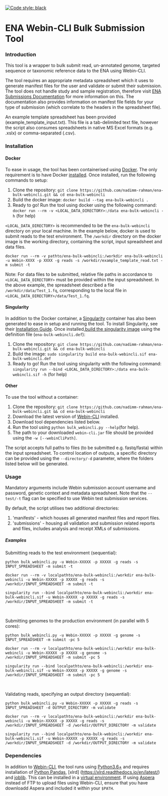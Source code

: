 [![Code style: black](https://img.shields.io/badge/code%20style-black-000000.svg)](https://github.com/psf/black)

# ENA Webin-CLI Bulk Submission Tool
### Introduction
This tool is a wrapper to bulk submit read, un-annotated genome, targeted sequence or taxonomic reference data to the ENA using Webin-CLI.

The tool requires an appropriate metadata spreadsheet which it uses to generate manifest files for the user and validate or submit their submission. The tool does not handle study and sample registration, therefore visit [ENA Submissions Documentation](https://ena-docs.readthedocs.io/en/latest/submit/general-guide.html) for more information on this. The documentation also provides information on manifest file fields for your type of submission (which correlate to the headers in the spreadsheet file).

An example template spreadsheet has been provided (example_template_input.txt). This file is a tab-delimited text file, however the script also consumes spreadsheets in native MS Excel formats (e.g. .xslx) or comma-separated (.csv).

### Installation

#### Docker
To ease in usage, the tool has been containerised using [Docker](https://www.docker.com/). The only requirement is to have Docker [installed](https://docs.docker.com/get-docker/). Once installed, run the following commands to setup:

1. Clone the repository:
`git clone https://github.com/nadimm-rahman/ena-bulk-webincli.git && cd ena-bulk-webincli`
2. Build the docker image:
`docker build --tag ena-bulk-webincli .`
3. Ready to go! Run the tool using docker using the following command:
`docker run --rm -v <LOCAL_DATA_DIRECTORY>:/data ena-bulk-webincli -h` (for help)

`<LOCAL_DATA_DIRECTORY>` is recommended to be the `ena-bulk-webincli` directory on your local machine. In the example below, docker is used to submit reads to the test environment. The `/workdir` directory on the docker image is the working directory, containing the script, input spreadsheet and data files.

`docker run --rm -v pathto/ena-bulk-webincli:/workdir ena-bulk-webincli -u Webin-XXXX -p XXXX -g reads -s /workdir/example_template_read.txt -m submit -t`

Note: For data files to be submitted, relative file paths in accordance to `<LOCAL_DATA_DIRECTORY>` must be provided within the input spreadsheet. In the above example, the spreadsheet described a file `/workdir/data/Test_1.fq`, corresponding to the local file in `<LOCAL_DATA_DIRECTORY>/data/Test_1.fq`.

#### Singularity
In addition to the Docker container, a [Singularity](https://sylabs.io/guides/3.0/user-guide/index.html) container has also been generated to ease in setup and running the tool. To install Singularity, see their [Installation Guide](https://sylabs.io/guides/3.0/user-guide/installation.html#installation). Once installed,[build the singularity image](https://sylabs.io/guides/3.0/user-guide/build_a_container.html#building-containers-from-singularity-definition-files) using the definition file (`ena-bulk-webincli.def`):

1. Clone the repository:
`git clone https://github.com/nadimm-rahman/ena-bulk-webincli.git && cd ena-bulk-webincli`
2. Build the image:
`sudo singularity build ena-bulk-webincli.sif ena-bulk-webincli.def`
3. Ready to go! Run the tool using singularity with the following command:
`singularity run --bind <LOCAL_DATA_DIRECTORY>:/data ena-bulk-webincli.sif -h` (for help)

#### Other
To use the tool without a container:

1. Clone the repository:
`git clone https://github.com/nadimm-rahman/ena-bulk-webincli.git && cd ena-bulk-webincli`
2. Download the latest version of [Webin-CLI](https://github.com/enasequence/webin-cli/releases) installed.
3. Download tool dependencies listed below.
4. Run the tool using `python bulk_webincli.py --help`(for help).
5. The path to your downloaded `webin-cli.jar` file should be provided using the `-w [--webinCliPath]`.

The script accepts full paths to files (to be submitted e.g. fastq/fasta) within the input spreadsheet. To control location of outputs, a specific directory can be provided using the `--directory/-d` parameter, where the folders listed below will be generated.

### Usage

Mandatory arguments include Webin submission account username and password, genetic context and metadata spreadsheet. Note that the `--test/-t` flag can be specified to use Webin test submission services.

By default, the script utilises two additional directories:
1. 'manifests' - which houses all generated manifest files and report files.
2. 'submissions' - housing all validation and submission related reports and files, includes analysis and receipt XMLs of submissions.

##### Examples
Submitting reads to the test environment (sequential):

`python bulk_webincli.py -u Webin-XXXXX -p XXXXX -g reads -s INPUT_SPREADSHEET -m submit -t`

`docker run --rm -v localpathto/ena-bulk-webincli:/workdir ena-bulk-webincli -u Webin-XXXXX -p XXXXX -g reads -s /workdir/INPUT_SPREADSHEET -m submit -t`

`singularity run --bind localpathto/ena-bulk-webincli:/workdir ena-bulk-webincli.sif -u Webin-XXXXX -p XXXXX -g reads -s /workdir/INPUT_SPREADSHEET -m submit -t`
<p>&nbsp;</p>
Submitting genomes to the production environment (in parallel with 5 cores):

`python bulk_webincli.py -u Webin-XXXXX -p XXXXX -g genome -s INPUT_SPREADSHEET -m submit -pc 5`

`docker run --rm -v localpathto/ena-bulk-webincli:/workdir ena-bulk-webincli -u Webin-XXXXX -p XXXXX -g genome -s /workdir/INPUT_SPREADSHEET -m submit -pc 5`

`singularity run --bind localpathto/ena-bulk-webincli:/workdir ena-bulk-webincli.sif -u Webin-XXXXX -p XXXXX -g genome -s /workdir/INPUT_SPREADSHEET -m submit -pc 5`
<p>&nbsp;</p>
Validating reads, specifying an output directory (sequential):

`python bulk_webincli.py -u Webin-XXXXX -p XXXXX -g reads -s INPUT_SPREADSHEET -d OUTPUT_DIRECTORY -m validate`

`docker run --rm -v localpathto/ena-bulk-webincli:/workdir ena-bulk-webincli -u Webin-XXXXX -p XXXXX -g reads -s /workdir/INPUT_SPREADSHEET -d /workdir/OUTPUT_DIRECTORY -m validate`

`singularity run --bind localpathto/ena-bulk-webincli:/workdir ena-bulk-webincli.sif -u Webin-XXXXX -p XXXXX -g reads -s /workdir/INPUT_SPREADSHEET -d /workdir/OUTPUT_DIRECTORY -m validate`

### Dependencies
In addition to [Webin-CLI](https://github.com/enasequence/webin-cli/releases), the tool runs using [Python3.6+](https://www.python.org/downloads/) and requires installation of [Python Pandas](https://pandas.pydata.org/), [xlrd] (https://xlrd.readthedocs.io/en/latest/) and [joblib](https://joblib.readthedocs.io/en/latest/). This can be installed in a [virtual environment](https://docs.python.org/3/tutorial/venv.html). If using [Aspera](https://www.ibm.com/products/aspera/downloads) instead of FTP to upload files using Webin-CLI, ensure that you have downloadd Aspera and included it within your `$PATH`.
